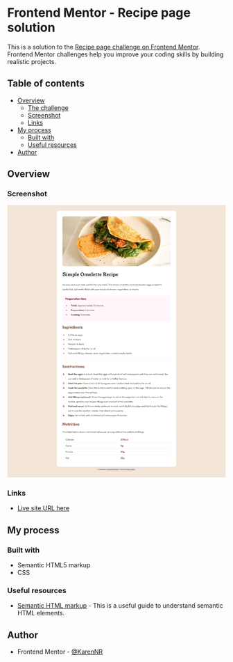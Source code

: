 # Frontend Mentor - Recipe page solution

This is a solution to the [Recipe page challenge on Frontend Mentor](https://www.frontendmentor.io/challenges/recipe-page-KiTsR8QQKm). Frontend Mentor challenges help you improve your coding skills by building realistic projects. 

## Table of contents

- [Overview](#overview)
  - [The challenge](#the-challenge)
  - [Screenshot](#screenshot)
  - [Links](#links)
- [My process](#my-process)
  - [Built with](#built-with)
  - [Useful resources](#useful-resources)
- [Author](#author)

## Overview

### Screenshot

![](./result.png)

### Links

- [Live site URL here](https://vercel.com/karennrs-projects/recipe-page)

## My process

### Built with

- Semantic HTML5 markup
- CSS

### Useful resources

- [Semantic HTML markup](https://www.w3schools.com/html/html5_semantic_elements.asp) - This is a useful guide to understand semantic HTML elements.

## Author

- Frontend Mentor - [@KarenNR](https://www.frontendmentor.io/profile/KarenNR)
